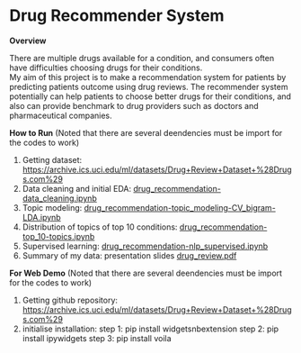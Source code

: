 # Drug Recommender System
  
__Overview__  
  
  
There are multiple drugs available for a condition, and consumers often have difficulties choosing drugs for their conditions.   
My aim of this project is to make a recommendation system for patients by predicting patients outcome using drug reviews. 
The recommender system potentially can help patients to choose better drugs for their conditions, and also can provide benchmark to drug providers such as doctors and pharmaceutical companies.  
  
__How to Run__  (Noted that there are several deendencies must be import for the codes to work)
1. Getting dataset: https://archive.ics.uci.edu/ml/datasets/Drug+Review+Dataset+%28Drugs.com%29  
2. Data cleaning and initial EDA: [drug_recommendation-data_cleaning.ipynb](https://github.com/jisong316/drug-recommendation/blob/master/drug_recommendation-data_cleaning.ipynb)  
3. Topic modeling: [drug_recommendation-topic_modeling-CV_bigram-LDA.ipynb](https://github.com/jisong316/drug-recommendation/blob/master/drug_recommendation-topic_modeling-CV_bigram-LDA.ipynb)  
4. Distribution of topics of top 10 conditions: [drug_recommendation-top_10-topics.ipynb](https://github.com/jisong316/drug-recommendation/blob/master/drug_recommendation-top_10-topics.ipynb)  
5. Supervised learning: [drug_recommendation-nlp_supervised.ipynb](https://github.com/jisong316/drug-recommendation/blob/master/drug_recommendation-nlp_supervised.ipynb)  
6. Summary of my data: presentation slides [drug_review.pdf](https://github.com/jisong316/drug-recommendation/blob/master/drug_review.pdf)


__For Web Demo__  (Noted that there are several deendencies must be import for the codes to work)
1. Getting github repository: https://archive.ics.uci.edu/ml/datasets/Drug+Review+Dataset+%28Drugs.com%29  
2. initialise installation: 
step 1: pip install widgetsnbextension
step 2: pip install ipywidgets
step 3: pip install voila
